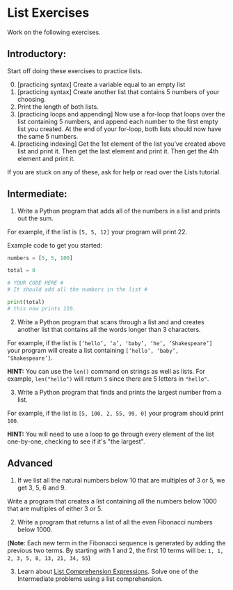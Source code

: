 # List Exercises

Work on the following exercises.

## Introductory:
Start off doing these exercises to practice lists. 

0. [practicing syntax] Create a variable equal to an empty list
1. [practicing syntax] Create another list that contains 5 numbers of your choosing.
2. Print the length of both lists.
3. [practicing loops and appending] Now use a for-loop that loops over the list containing 5 numbers, and append each number to the first empty list you created. At the end of your for-loop, both lists should now have the same 5 numbers.
4. [practicing indexing] Get the 1st element of the list you’ve created above list and print it. Then get the last element and print it. Then get the 4th element and print it.

If you are stuck on any of these, ask for help or read over the Lists tutorial.

## Intermediate:
1. Write a Python program that adds all of the numbers in a list and prints out the sum.

For example, if the list is `[5, 5, 12]` your program will print 22.

Example code to get you started:

```python
numbers = [5, 5, 100]

total = 0

# YOUR CODE HERE #
# It should add all the numbers in the list #

print(total)
# this now prints 110.

```

2. Write a Python program that scans through a list and and creates another list that contains all the words longer than 3 characters.

For example, if the list is `[‘hello’, ‘a’, ‘baby’, ‘he’, ‘Shakespeare’]` your program will create a list containing `[‘hello’, ‘baby’, ‘Shakespeare’]`.

**HINT:** You can use the `len()` command on strings as well as lists. For example, `len("hello")` will return `5` since there are 5 letters in `"hello"`.

3. Write a Python program that finds and prints the largest number from a list.

For example, if the list is `[5, 100, 2, 55, 99, 0]` your program should print `100`.

**HINT:** You will need to use a loop to go through every element of the list one-by-one, checking to see if it's "the largest".



## Advanced

1. If we list all the natural numbers below 10 that are multiples of 3 or 5, we get 3, 5, 6 and 9.

Write a program that creates a list containing all the numbers below 1000 that are multiples of either 3 or 5.

2. Write a program that returns a list of all the even Fibonacci numbers below 1000.

(**Note**: Each new term in the Fibonacci sequence is generated by adding the previous two terms. By starting with 1 and 2, the first 10 terms will be: `1, 1, 2, 3, 5, 8, 13, 21, 34, 55`)
 
3. Learn about [List Comprehension Expressions](https://www.programiz.com/python-programming/list-comprehension). Solve one of the Intermediate problems using a list comprehension.

